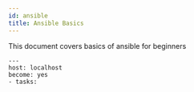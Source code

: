 ```yaml
---
id: ansible
title: Ansible Basics
---
```

This document covers basics of ansible for beginners

```
---
host: localhost
become: yes
- tasks:
```

